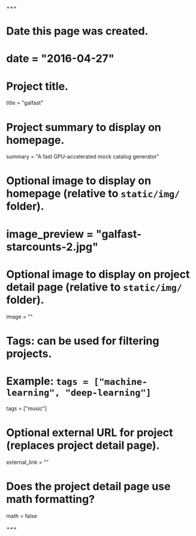 +++
# Date this page was created.
# date = "2016-04-27"

# Project title.
title = "galfast"

# Project summary to display on homepage.
summary = "A fast GPU-accelerated mock catalog generator"

# Optional image to display on homepage (relative to `static/img/` folder).
# image_preview = "galfast-starcounts-2.jpg"

# Optional image to display on project detail page (relative to `static/img/` folder).
image = ""

# Tags: can be used for filtering projects.
# Example: `tags = ["machine-learning", "deep-learning"]`
tags = ["music"]

# Optional external URL for project (replaces project detail page).
external_link = ""

# Does the project detail page use math formatting?
math = false

+++
